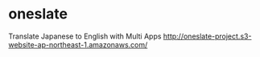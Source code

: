 # oneslate
Translate Japanese to English with Multi Apps
http://oneslate-project.s3-website-ap-northeast-1.amazonaws.com/
